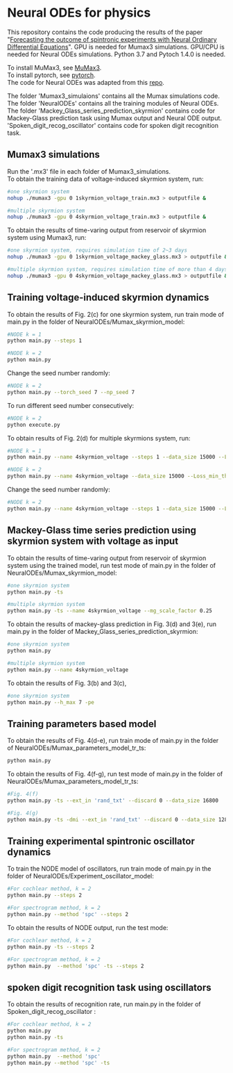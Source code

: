 # Neural ODEs for physics
This repository contains the code producing the results of the paper "[Forecasting the outcome of spintronic experiments with Neural Ordinary Differential Equations](https://arxiv.org/abs/2108.02318)". GPU is needed for Mumax3 simulations. GPU/CPU is needed for Neural ODEs simulations. Python 3.7 and Pytoch 1.4.0 is needed.

To install MuMax3, see [MuMax3](https://github.com/mumax/3).   
To install pytorch, see [pytorch](https://pytorch.org/).    
The code for Neural ODEs was adapted from this [repo](https://github.com/rtqichen/torchdiffeq).   

The folder 'Mumax3_simulaions' contains all the Mumax simulations code. The folder 'NeuralODEs' contains all the training modules of Neural ODEs. The folder 'Mackey_Glass_series_prediction_skyrmion' contains code for Mackey-Glass prediction task using Mumax output and Neural ODE output. 'Spoken_digit_recog_oscillator' contains code for spoken digit recognition task.

## Mumax3 simulations

Run the '.mx3' file in each folder of Mumax3_simulations.  
To obtain the training data of voltage-induced skyrmion system, run:
```sh
#one skyrmion system
nohup ./mumax3 -gpu 0 1skyrmion_voltage_train.mx3 > outputfile &
``` 
```sh
#multiple skyrmion system
nohup ./mumax3 -gpu 0 4skyrmion_voltage_train.mx3 > outputfile &
``` 
To obtain the results of time-varing output from reservoir of skyrmion system using Mumax3, run:
```sh
#one skyrmion system, requires simulation time of 2~3 days
nohup ./mumax3 -gpu 0 1skyrmion_voltage_mackey_glass.mx3 > outputfile &
``` 
```sh
#multiple skyrmion system, requires simulation time of more than 4 days
nohup ./mumax3 -gpu 0 4skyrmion_voltage_mackey_glass.mx3 > outputfile &
``` 

## Training voltage-induced skyrmion dynamics  

To obtain the results of Fig. 2(c) for one skyrmion system, run train mode of main.py in the folder of NeuralODEs/Mumax_skyrmion_model:  
```sh
#NODE k = 1
python main.py --steps 1   
```
```sh
#NODE k = 2
python main.py  
```
Change the seed number randomly:  
```sh
#NODE k = 2
python main.py --torch_seed 7 --np_seed 7   
```
To run different seed number consecutively:
```sh
#NODE k = 2
python execute.py    
```

To obtain results of Fig. 2(d) for multiple skyrmions system, run:  
```sh
#NODE k = 1
python main.py --name 4skyrmion_voltage --steps 1 --data_size 15000 --Loss_min_th 5e-3  
```
```sh
#NODE k = 2
python main.py --name 4skyrmion_voltage --data_size 15000 --Loss_min_th 5e-3  
```
Change the seed number randomly:  
```sh
#NODE k = 2
python main.py --name 4skyrmion_voltage --steps 1 --data_size 15000 --Loss_min_th 5e-3 --torch_seed 8 --np_seed 10   
```
## Mackey-Glass time series prediction using skyrmion system with voltage as input
To obtain the results of time-varing output from reservoir of skyrmion system using the trained model, run test mode of main.py in the folder of NeuralODEs/Mumax_skyrmion_model:
```sh
#one skyrmion system
python main.py -ts   
```
```sh
#multiple skyrmion system
python main.py -ts --name 4skyrmion_voltage --mg_scale_factor 0.25
```
To obtain the results of mackey-glass prediction in Fig. 3(d) and 3(e), run main.py in the folder of Mackey_Glass_series_prediction_skyrmion:  
```sh
#one skyrmion system
python main.py 
```
```sh
#multiple skyrmion system
python main.py --name 4skyrmion_voltage
```
To obtain the results of Fig. 3(b) and 3(c),  
```sh
#one skyrmion system
python main.py --h_max 7 -pe
```
## Training parameters based model
To obtain the results of Fig. 4(d-e), run train mode of main.py in the folder of NeuralODEs/Mumax_parameters_model_tr_ts:  
```sh
python main.py 
```
To obtain the results of Fig. 4(f-g), run test mode of main.py in the folder of NeuralODEs/Mumax_parameters_model_tr_ts:  
```sh
#Fig. 4(f)
python main.py -ts --ext_in 'rand_txt' --discard 0 --data_size 16800
```
```sh
#Fig. 4(g)
python main.py -ts -dmi --ext_in 'rand_txt' --discard 0 --data_size 12800 --num_pars 16
```
## Training experimental spintronic oscillator dynamics
To train the NODE model of oscillators, run train mode of main.py in the folder of NeuralODEs/Experiment_oscillator_model:  
```sh
#For cochlear method, k = 2
python main.py --steps 2
```
```sh
#For spectrogram method, k = 2
python main.py --method 'spc' --steps 2
```
To obtain the results of NODE output, run the test mode:
```sh
#For cochlear method, k = 2
python main.py -ts --steps 2
```
```sh
#For spectrogram method, k = 2
python main.py  --method 'spc' -ts --steps 2
```
## spoken digit recognition task using oscillators
To obtain the results of recognition rate, run main.py in the folder of Spoken_digit_recog_oscillator :
```sh
#For cochlear method, k = 2
python main.py 
python main.py -ts 
```
```sh
#For spectrogram method, k = 2
python main.py  --method 'spc' 
python main.py --method 'spc' -ts 
```
 
 
 
 
 
